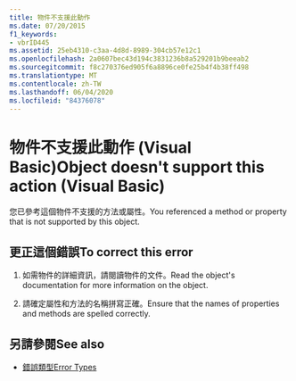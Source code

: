 ```yaml
---
title: 物件不支援此動作
ms.date: 07/20/2015
f1_keywords:
- vbrID445
ms.assetid: 25eb4310-c3aa-4d8d-8989-304cb57e12c1
ms.openlocfilehash: 2a0607bec43d194c3831236b8a529201b9beeab2
ms.sourcegitcommit: f8c270376ed905f6a8896ce0fe25b4f4b38ff498
ms.translationtype: MT
ms.contentlocale: zh-TW
ms.lasthandoff: 06/04/2020
ms.locfileid: "84376078"
---
```

# <a name="object-doesnt-support-this-action-visual-basic"></a><span data-ttu-id="062d1-102">物件不支援此動作 (Visual Basic)</span><span class="sxs-lookup"><span data-stu-id="062d1-102">Object doesn't support this action (Visual Basic)</span></span>
<span data-ttu-id="062d1-103">您已參考這個物件不支援的方法或屬性。</span><span class="sxs-lookup"><span data-stu-id="062d1-103">You referenced a method or property that is not supported by this object.</span></span>  
  
## <a name="to-correct-this-error"></a><span data-ttu-id="062d1-104">更正這個錯誤</span><span class="sxs-lookup"><span data-stu-id="062d1-104">To correct this error</span></span>  
  
1. <span data-ttu-id="062d1-105">如需物件的詳細資訊，請閱讀物件的文件。</span><span class="sxs-lookup"><span data-stu-id="062d1-105">Read the object's documentation for more information on the object.</span></span>  
  
2. <span data-ttu-id="062d1-106">請確定屬性和方法的名稱拼寫正確。</span><span class="sxs-lookup"><span data-stu-id="062d1-106">Ensure that the names of properties and methods are spelled correctly.</span></span>  
  
## <a name="see-also"></a><span data-ttu-id="062d1-107">另請參閱</span><span class="sxs-lookup"><span data-stu-id="062d1-107">See also</span></span>

- [<span data-ttu-id="062d1-108">錯誤類型</span><span class="sxs-lookup"><span data-stu-id="062d1-108">Error Types</span></span>](../programming-guide/language-features/error-types.md)
